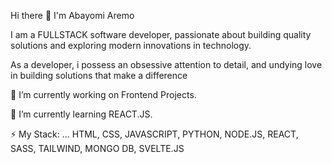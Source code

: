 Hi there 👋 I'm Abayomi Aremo

I am a FULLSTACK software developer, passionate about building quality solutions and exploring modern innovations in technology.

As a developer, i possess an obsessive attention to detail, and undying love in building solutions that make a difference

🔭 I’m currently working on Frontend Projects.

🌱 I’m currently learning REACT.JS.

⚡ My Stack: ... HTML, CSS, JAVASCRIPT, PYTHON, NODE.JS, REACT, SASS, TAILWIND, MONGO DB, SVELTE.JS
